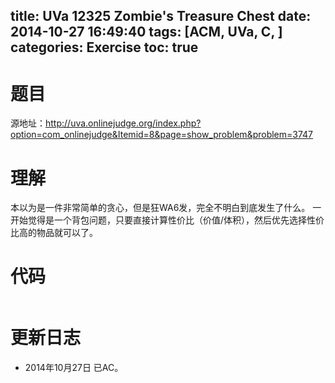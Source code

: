 title: UVa 12325 Zombie's Treasure Chest
date: 2014-10-27 16:49:40
tags: [ACM, UVa, C, ]
categories: Exercise
toc: true
---
# 题目	
源地址：http://uva.onlinejudge.org/index.php?option=com_onlinejudge&Itemid=8&page=show_problem&problem=3747

# 理解
本以为是一件非常简单的贪心，但是狂WA6发，完全不明白到底发生了什么。
一开始觉得是一个背包问题，只要直接计算性价比（价值/体积），然后优先选择性价比高的物品就可以了。

<!-- more -->

# 代码
```
```

# 更新日志
- 2014年10月27日 已AC。